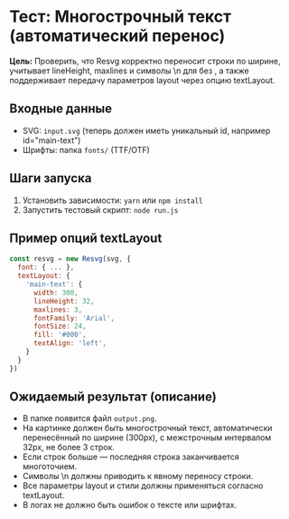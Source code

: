 # Тест: Многострочный текст (автоматический перенос)

**Цель:**
Проверить, что Resvg корректно переносит строки по ширине, учитывает lineHeight, maxlines и символы \n для <text> без <tspan>, а также поддерживает передачу параметров layout через опцию textLayout.

## Входные данные
- SVG: `input.svg` (теперь <text> должен иметь уникальный id, например id="main-text")
- Шрифты: папка `fonts/` (TTF/OTF)

## Шаги запуска
1. Установить зависимости: `yarn` или `npm install`
2. Запустить тестовый скрипт: `node run.js`

## Пример опций textLayout
```js
const resvg = new Resvg(svg, {
  font: { ... },
  textLayout: {
    'main-text': {
      width: 300,
      lineHeight: 32,
      maxlines: 3,
      fontFamily: 'Arial',
      fontSize: 24,
      fill: '#000',
      textAlign: 'left',
    }
  }
})
```

## Ожидаемый результат (описание)
- В папке появится файл `output.png`.
- На картинке должен быть многострочный текст, автоматически перенесённый по ширине (300px), с межстрочным интервалом 32px, не более 3 строк.
- Если строк больше — последняя строка заканчивается многоточием.
- Символы \n должны приводить к явному переносу строки.
- Все параметры layout и стили должны применяться согласно textLayout.
- В логах не должно быть ошибок о тексте или шрифтах. 
